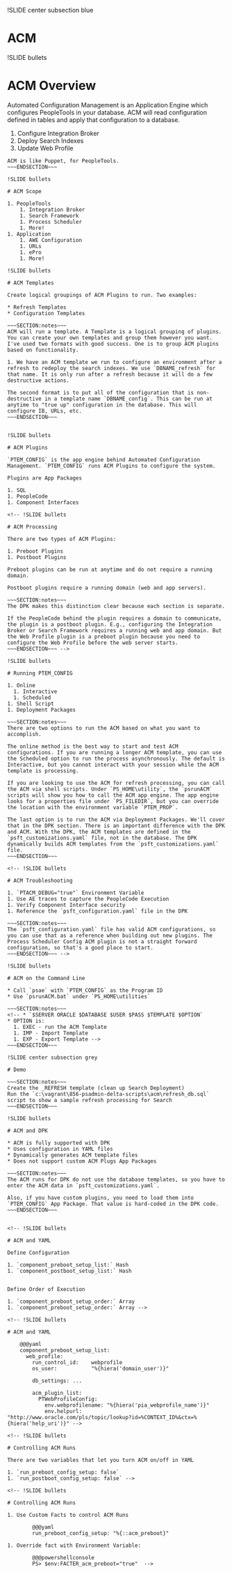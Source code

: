 !SLIDE center subsection blue

# ACM

!SLIDE bullets

# ACM Overview

Automated Configuration Management is an Application Engine which configures PeopleTools in your database. ACM will read configuration defined in tables and apply that configuration to a database.

1. Configure Integration Broker
1. Deploy Search Indexes
1. Update Web Profile

~~~SECTION:notes~~~
ACM is like Puppet, for PeopleTools.
~~~ENDSECTION~~~

!SLIDE bullets

# ACM Scope

1. PeopleTools
    1. Integration Broker
    1. Search Framework
    1. Process Scheduler
    1. More!
1. Application
    1. AWE Configuration
    1. URLs
    1. ePro
    1. More!

!SLIDE bullets

# ACM Templates

Create logical groupings of ACM Plugins to run. Two examples:

* Refresh Templates
* Configuration Templates

~~~SECTION:notes~~~
ACM will run a template. A Template is a logical grouping of plugins. You can create your own templates and group them however you want. I've used two formats with good success. One is to group ACM plugins based on functionality. 

1. We have an ACM template we run to configure an environment after a refresh to redeploy the search indexes. We use `DBNAME_refresh` for that name. It is only run after a refresh because it will do a few destructive actions. 

The second format is to put all of the configuration that is non-destructive in a template name `DBNAME_config`. This can be run at anytime to "true up" configuration in the database. This will configure IB, URLs, etc.
~~~ENDSECTION~~~


!SLIDE bullets

# ACM Plugins

`PTEM_CONFIG` is the app engine behind Automated Configuration Management. `PTEM_CONFIG` runs ACM Plugins to configure the system.

Plugins are App Packages

1. SQL
1. PeopleCode
1. Component Interfaces

<!-- !SLIDE bullets

# ACM Processing

There are two types of ACM Plugins: 

1. Preboot Plugins
1. Postboot Plugins

Preboot plugins can be run at anytime and do not require a running domain.

Postboot plugins require a running domain (web and app servers).

~~~SECTION:notes~~~
The DPK makes this distinction clear because each section is separate.

If the PeopleCode behind the plugin requires a domain to communicate, the plugin is a postboot plugin. E.g., configuring the Integration Broker or Search Framework requires a running web and app domain. But the Web Profile plugin is a preboot plugin because you need to configure the Web Profile before the web server starts.
~~~ENDSECTION~~~ -->

!SLIDE bullets

# Running PTEM_CONFIG

1. Online
  1. Interactive
  1. Scheduled
1. Shell Script
1. Deployment Packages

~~~SECTION:notes~~~
There are two options to run the ACM based on what you want to accomplish. 

The online method is the best way to start and test ACM configurations. If you are running a longer ACM template, you can use the Scheduled option to run the process asynchronously. The default is Interactive, but you cannot interact with your session while the ACM template is processing.

If you are looking to use the ACM for refresh processing, you can call the ACM via shell scripts. Under `PS_HOME\utility`, the `psrunACM` scripts will show you how to call the ACM app engine. The app engine looks for a properties file under `PS_FILEDIR`, but you can override the location with the environment variable `PTEM_PROP`.

The last option is to run the ACM via Deployment Packages. We'll cover that in the DPK section. There is an important difference with the DPK and ACM. With the DPK, the ACM templates are defined in the `psft_customizations.yaml` file, not in the database. The DPK dynamically builds ACM templates from the `psft_customizations.yaml` file.
~~~ENDSECTION~~~

<!-- !SLIDE bullets

# ACM Troubleshooting

1. `PTACM_DEBUG="true"` Environment Variable
1. Use AE traces to capture the PeopleCode Execution
1. Verify Component Interface security
1. Reference the `psft_configuration.yaml` file in the DPK

~~~SECTION:notes~~~
The `psft_configuration.yaml` file has valid ACM configurations, so you can use that as a reference when building out new plugins. The Process Scheduler Config ACM plugin is not a straight forward configuration, so that's a good place to start.
~~~ENDSECTION~~~ -->

!SLIDE bullets

# ACM on the Command Line

* Call `psae` with `PTEM_CONFIG` as the Program ID
* Use `psrunACM.bat` under `PS_HOME\utilities`

~~~SECTION:notes~~~
<!-- * `$SERVER ORACLE $DATABASE $USER $PASS $TEMPLATE $OPTION`
* OPTION is:
  1. EXEC - run the ACM Template
  1. IMP - Import Template
  1. EXP - Export Template -->
~~~ENDSECTION~~~

!SLIDE center subsection grey

# Demo

~~~SECTION:notes~~~
Create the _REFRESH template (clean up Search Deployment)
Run the `c:\vagrant\856-psadmin-delta-scripts\acm\refresh_db.sql` script to show a sample refresh processing for Search
~~~ENDSECTION~~~

!SLIDE bullets

# ACM and DPK

* ACM is fully supported with DPK
* Uses configuration in YAML files
* Dynamically generates ACM template files
* Does not support custom ACM Plugs App Packages

~~~SECTION:notes~~~
The ACM runs for DPK do not use the database templates, so you have to enter the ACM data in `psft_customizations.yaml`.

Also, if you have custom plugins, you need to load them into `PTEM_CONFIG` App Package. That value is hard-coded in the DPK code.
~~~ENDSECTION~~~


<!-- !SLIDE bullets

# ACM and YAML

Define Configuration

1. `component_preboot_setup_list:` Hash
1. `component_postboot_setup_list:` Hash


Define Order of Execution

1. `component_preboot_setup_order:` Array
1. `component_preboot_setup_order:` Array -->

<!-- !SLIDE bullets

# ACM and YAML

    @@@yaml
    component_preboot_setup_list:
      web_profile:
        run_control_id:    webprofile
        os_user:           "%{hiera('domain_user')}"

        db_settings: ...

        acm_plugin_list:
          PTWebProfileConfig:
            env.webprofilename: "%{hiera('pia_webprofile_name')}"
            env.helpurl:        "http://www.oracle.com/pls/topic/lookup?id=%CONTEXT_ID%&ctx=%{hiera('help_uri')}" -->

<!-- !SLIDE bullets

# Controlling ACM Runs

There are two variables that let you turn ACM on/off in YAML

1. `run_preboot_config_setup: false`
1. `run_postboot_config_setup: false` -->

<!-- !SLIDE bullets

# Controlling ACM Runs

1. Use Custom Facts to control ACM Runs

        @@@yaml
        run_preboot_config_setup: "%{::acm_preboot}"

1. Override fact with Environment Variable:

        @@@powershellconsole
        PS> $env:FACTER_acm_preboot="true"  -->

